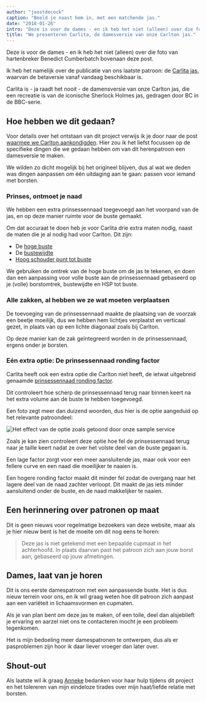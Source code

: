 ```yaml
---
author: "joostdecock"
caption: "Beeld je naast hem in, met een matchende jas."
date: "2018-01-26"
intro: "Deze is voor de dames - en ik heb het niet (alleen) over die foto van hartenbreker Benedict Cumberbatch bovenaan deze post."
title: "We presenteren Carlita, de damesversie van onze Carlton jas."
---
```


Deze is voor de dames - en ik heb het niet (alleen) over die foto van hartenbreker Benedict Cumberbatch bovenaan deze post.

Ik heb het namelijk over de publicatie van ons laatste patroon: de [Carlita jas](/patterns/carlita), waarvan de betaversie vanaf vandaag beschikbaar is.

Carlita is - ja raadt het nooit - de damensversie van onze Carlton jas, die een recreatie is van de iconische Sherlock Holmes jas, gedragen door BC in de BBC-serie.

## Hoe hebben we dit gedaan?

Voor details over het ontstaan van dit project verwijs ik je door naar de post [waarmee we Carlton aankondigden](/blog/announcing-carlton-and-bent/). Hier zou ik het liefst focussen op de specifieke dingen die we gedaan hebben om van dit herenpatroon een damesversie te maken.

We wilden zo dicht mogelijk bij het origineel blijven, dus al wat we deden was dingen aanpassen om één uitdaging aan te gaan: passen voor iemand met borsten.

### Prinses, ontmoet je naad

We hebben een extra prinsessennaad toegevoegd aan het voorpand van de jas, en op deze manier ruimte voor de buste gemaakt.

Om dat accuraat te doen heb je voor Carlita drie extra maten nodig, naast de maten die je al nodig had voor Carlton. Dit zijn:

 - De [hoge buste](/docs/measurements/#highBust)
 - De [bustewijdte](/docs/measurements/#bustSpan)
 - [Hoog schouder punt tot buste](/docs/measurements/#highPointShoulderToBust)

We gebruiken de omtrek van de hoge buste om de jas te tekenen, en doen dan een aanpassing voor volle buste aan de prinsessennaad gebaseerd op je (volle) borstomtrek, bustewijdte en HSP tot buste.

### Alle zakken, al hebben we ze wat moeten verplaatsen

De toevoeging van de prinsessennaad maakte de plaatsing van de voorzak een beetje moeilijk, dus we hebben hem lichtjes verplaatst en verticaal gezet, in plaats van op een lichte diagonaal zoals bij Carlton.

Op deze manier kan de zak geïntegreerd worden in de prinsessennaad, ergens onder je borsten.

### Eén extra optie: De prinsessennaad ronding factor

Carlita heeft ook een extra optie die Carlton niet heeft, de ietwat uitgebreid genaamde [prinsessennaad ronding factor](/docs/patterns/carlita/options#princessSeamSmoothFactor).

Dit controleert hoe scherp de prinsessennaad terug naar binnen keert na het extra volume aan de buste te hebben toegevoegd.

Een foto zegt meer dan duizend woorden, dus hier is de optie aangeduid op het relevante patroondeel:

![Het effect van de optie zoals getoond door onze sample service](https://posts.freesewing.org/uploads/smooth_e8f395dd4a.png)

Zoals je kan zien controleert deze optie hoe fel de prinsessennaad terug naar je taille keert nadat ze over het volste deel van de buste gegaan is.

Een lage factor zorgt voor een meer aansluitende jas, maar ook voor een fellere curve en een naad die moeilijker te naaien is.

Een hogere ronding factor maakt dit minder fel zodat de overgang naar het lagere deel van de naad zachter verloopt. Dit maakt de jas iets minder aansluitend onder de buste, en de naad makkelijker te naaien.

## Een herinnering over patronen op maat

Dit is geen nieuws voor regelmatige bezoekers van deze website, maar als je hier nieuw bent is het de moeite om dit nog eens te horen:

> Deze jas is niet getekend met een bepaalde cupmaat in het achterhoofd. In plaats daarvan past het patroon zich aan jouw borst aan, gebaseerd op jouw afmetingen.

## Dames, laat van je horen

Dit is ons eerste damespatroon met een aanpassende buste. Het is dus nieuw terrein voor ons, en ik wil graag weten hoe dit patroon zich aanpast aan een variëteit in lichaamsvormen en cupmaten.

Als je van plan bent om deze jas te maken, of een toile, deel dan alsjeblieft je ervaring en aarzel niet ons te contacteren mocht je een probleem tegenkomen.


Het is mijn bedoeling meer damespatronen te ontwerpen, dus als er pasproblemen zijn hoor ik daar liever vroeger dan later over.

## Shout-out

Als laatste wil ik graag [Anneke](http://www.annekecaramin.com/) bedanken voor haar hulp tijdens dit project en het tolereren van mijn eindeloze tirades over mijn haat/liefde relatie met borsten.


